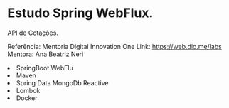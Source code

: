 # Estudo Spring WebFlux.

<p>API de Cotações.</p>

Referência: Mentoria Digital Innovation One
Link: https://web.dio.me/labs
Mentora: Ana Beatriz Neri

<dt>
  <li>SpringBoot WebFlu</li>
  <li>Maven</li>
  <li>Spring Data MongoDb Reactive</li>
  <li>Lombok</li>
  <li>Docker</li>
</dt>
